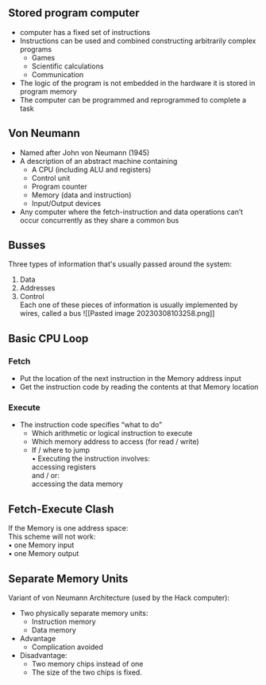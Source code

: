 ## Stored program computer
- computer has a fixed set of instructions  
- Instructions can be used and combined constructing arbitrarily complex programs  
	- Games  
	- Scientific calculations  
	- Communication  
- The logic of the program is not embedded in the hardware it is stored in program memory  
- The computer can be programmed and reprogrammed to complete a task

## Von Neumann
- Named after John von Neumann (1945)  
- A description of an abstract machine containing  
	- A CPU (including ALU and registers)  
	- Control unit  
	- Program counter  
	- Memory (data and instruction)  
	- Input/Output devices  
- Any computer where the fetch-instruction and data operations can’t occur  concurrently as they share a common bus  

## Busses
Three types of information  that's usually passed around  the system:  
1. Data  
2. Addresses  
3. Control  
Each one of these pieces of  information is usually implemented by wires, called a bus
![[Pasted image 20230308103258.png]]

## Basic CPU Loop
### Fetch
- Put the location of the next instruction in the Memory address input 
- Get the instruction code by reading the contents at that Memory location
### Execute
- The instruction code specifies “what to do”  
	- Which arithmetic or logical instruction to execute  
	- Which memory address to access (for read / write)  
	- If / where to jump  
• Executing the instruction involves:  
accessing registers  
and / or:  
accessing the data memory

## Fetch-Execute Clash
If the Memory is one address space:  
This scheme will not work:  
• one Memory input  
• one Memory output

## Separate Memory Units
Variant of von Neumann Architecture (used by the Hack computer):  
- Two physically separate memory units:  
	- Instruction memory  
	- Data memory  
- Advantage
	- Complication avoided  
- Disadvantage: 
	- Two memory chips instead of one  
	- The size of the two chips is fixed.